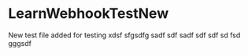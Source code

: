 # LearnWebhookTestNew

New test file added for testing xdsf sfgsdfg sadf sdf sadf sdf sdf sd fsd gggsdf
